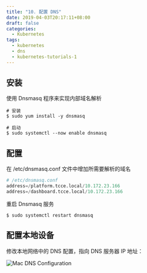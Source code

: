 ```yaml
---
title: "10. 配置 DNS"
date: 2019-04-03T20:17:11+08:00
draft: false
categories:
  - Kubernetes
tags:
  - kubernetes
  - dns
  - kubernetes-tutorials-1
---
```


<!--more-->

## 安装

使用 Dnsmasq 程序来实现内部域名解析

```shell
# 安装
$ sudo yum install -y dnsmasq

# 启动
$ sudo systemctl --now enable dnsmasq
```

## 配置

在 /etc/dnsmasq.conf 文件中增加所需要解析的域名

```python
# /etc/dnsmasq.conf
address=/platform.tcce.local/10.172.23.166
address=/dashboard.tcce.local/10.172.23.166
```

重启 Dnsmasq 服务

```shell
$ sudo systemctl restart dnsmasq
```

## 配置本地设备

修改本地网络中的 DNS 配置，指向 DNS 服务器 IP 地址：

![Mac DNS Configuration](configure.png)
